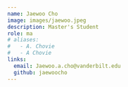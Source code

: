 ```yaml
---
name: Jaewoo Cho
image: images/jaewoo.jpeg
description: Master's Student
role: ma
# aliases:
#   - A. Chovie
#   - A Chovie
links:
  email: Jaewoo.a.cho@vanderbilt.edu
  github: jaewoocho
---
```


